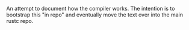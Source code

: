 An attempt to document how the compiler works. The intention is to
bootstrap this "in repo" and eventually move the text over into the
main rustc repo.
